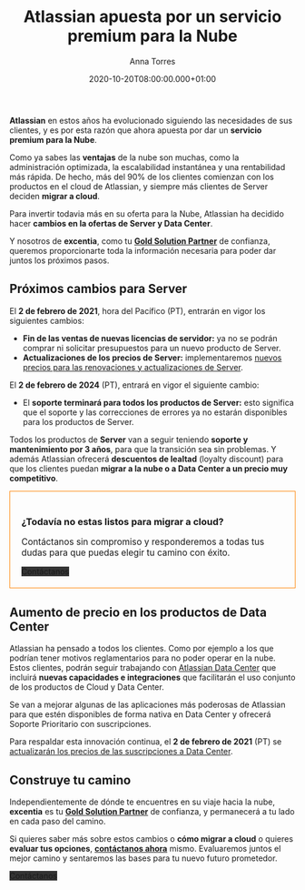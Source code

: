 ﻿---
layout: post
title: 'Atlassian apuesta por un servicio premium para la Nube'
description: Todo lo cambios de Server y Data Center a partir del 2 de febrero 2021
date: '2020-10-20T08:00:00.000+01:00'
author:  Anna Torres
categories: 
- productos
- novedades
- atlassian

redirect_from:
 - /atlassian-aposta-por-cloud-todo-los-cambios-de-server-y-datacenter-a-partir-de-febrero-2021
 
cover: /img/posts/2020-10-20-atlassian-aposta-por-cloud-todo-los-cambios-de-server-y-datacenter-a-partir-de-febrero-2021-thumb.jpg
modified_time: '2020-10-20T08:00:00.000+01:00'
---
**Atlassian** en estos años ha evolucionado siguiendo las necesidades de sus clientes, y es por esta razón que ahora apuesta por dar un **servicio premium para la Nube**.

Como ya sabes las **ventajas** de la nube son muchas, como la administración optimizada, la escalabilidad instantánea y una rentabilidad más rápida. De hecho, más del 90% de los clientes comienzan con los productos en el cloud de Atlassian, y siempre más clientes de Server deciden **migrar a cloud**.

Para invertir todavia más en su oferta para la Nube, Atlassian ha decidido hacer  **cambios en la ofertas de Server y Data Center**.

Y nosotros de **excentia**, como tu [**Gold Solution Partner**](/atlassian) de confianza, queremos proporcionarte toda la información necesaria para poder dar juntos los próximos pasos.


## Próximos cambios para Server

El **2 de febrero de 2021**, hora del Pacífico (PT), entrarán en vigor los siguientes cambios:

-   **Fin de las ventas de nuevas licencias de servidor:** ya no se podrán comprar ni solicitar presupuestos para un nuevo producto de Server.
-   **Actualizaciones de los precios de Server:** implementaremos [nuevos precios para las renovaciones y actualizaciones de Server](https://www.atlassian.com/licensing/future-pricing/server-pricing/faqs).

El **2 de febrero de 2024** (PT), entrará en vigor el siguiente cambio:

-   El **soporte terminará para todos los productos de Server:** esto significa que el soporte y las correcciones de errores ya no estarán disponibles para los productos de Server.

Todos los productos de **Server** van a seguir teniendo **soporte y mantenimiento por 3 años**, para que la transición sea sin problemas. Y además Atlassian ofrecerá **descuentos de lealtad** (loyalty discount) para que los clientes puedan **migrar a la nube o a Data Center a un precio muy competitivo**.

<div style="border:1px solid #FF8200; padding:20px 20px; ">
<h3>¿Todavía no estas listos para migrar a cloud?</h3> 
<p style="font-size:1.1em;">Contáctanos sin compromiso y responderemos a todas tus dudas para que puedas elegir tu camino con éxito.
</p>
<span id="contact-button" class="btn btn-outline-white btn-xl" style="background:#333333; border:none" >Contáctanos</span>
<br>
</div>

## Aumento de precio en los productos de Data Center

Atlassian ha pensado a todos los clientes. Como por ejemplo a los que podrían tener motivos reglamentarios para no poder operar en la nube. Estos clientes, podrán seguir trabajando con [Atlassian Data Center](https://www.atlassian.com/enterprise/data-center) que incluirá **nuevas capacidades e integraciones** que facilitarán el uso conjunto de los productos de Cloud y Data Center.

Se van a mejorar algunas de las aplicaciones más poderosas de Atlassian para que estén disponibles de forma nativa en Data Center y ofrecerá Soporte Prioritario con suscripciones. 

Para respaldar esta innovación continua, el **2 de febrero de 2021** (PT) se [actualizarán los precios de las suscripciones a Data Center](https://www.atlassian.com/licensing/future-pricing/data-center-pricing/faqs).

## Construye tu camino

Independientemente de dónde te encuentres en su viaje hacia la nube, **excentia** es tu [**Gold Solution Partner**](/atlassian) de confianza, y permanecerá a tu lado en cada paso del camino.

Si quieres saber más sobre estos cambios o **cómo migrar a cloud** o quieres **evaluar tus opciones**, [**contáctanos ahora**](/#contact) mismo. Evaluaremos juntos el mejor camino y sentaremos las bases para tu nuevo futuro prometedor.

<span id="contact-button" class="btn btn-outline-white btn-xl" style="background:#333333; border:none" >Contáctanos</span>
<br>
